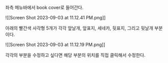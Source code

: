 

좌측 메뉴바에서 book cover로 들어간다.

![[Screen Shot 2023-09-03 at 11.12.41 PM.png]]


아래의 빨간색 사각형 5개가 각각 앞날개, 앞표지, 세네카, 뒷표지, 그리고 뒷날개 부분이다.

![[Screen Shot 2023-09-03 at 11.12.19 PM.png]]

각각의 부분을 수정하고 싶다면 해당 부분의 위치를 직접 클릭해서 수정한다.
